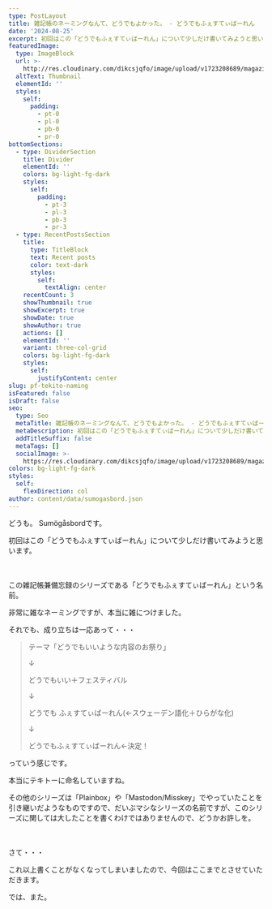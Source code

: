 ```yaml
---
type: PostLayout
title: 雑記帳のネーミングなんて、どうでもよかった。 - どうでもふぇすてぃばーれん
date: '2024-08-25'
excerpt: 初回はこの「どうでもふぇすてぃばーれん」について少しだけ書いてみようと思います。
featuredImage:
  type: ImageBlock
  url: >-
    http://res.cloudinary.com/dikcsjqfo/image/upload/v1723208689/magazine_thumbnail_cmafx9.svg
  altText: Thumbnail
  elementId: ''
  styles:
    self:
      padding:
        - pt-0
        - pl-0
        - pb-0
        - pr-0
bottomSections:
  - type: DividerSection
    title: Divider
    elementId: ''
    colors: bg-light-fg-dark
    styles:
      self:
        padding:
          - pt-3
          - pl-3
          - pb-3
          - pr-3
  - type: RecentPostsSection
    title:
      type: TitleBlock
      text: Recent posts
      color: text-dark
      styles:
        self:
          textAlign: center
    recentCount: 3
    showThumbnail: true
    showExcerpt: true
    showDate: true
    showAuthor: true
    actions: []
    elementId: ''
    variant: three-col-grid
    colors: bg-light-fg-dark
    styles:
      self:
        justifyContent: center
slug: pf-tekito-naming
isFeatured: false
isDraft: false
seo:
  type: Seo
  metaTitle: 雑記帳のネーミングなんて、どうでもよかった。 - どうでもふぇすてぃばーれん
  metaDescription: 初回はこの「どうでもふぇすてぃばーれん」について少しだけ書いてみようと思います。
  addTitleSuffix: false
  metaTags: []
  socialImage: >-
    https://res.cloudinary.com/dikcsjqfo/image/upload/v1723208689/magazine_thumbnail_cmafx9.svg
colors: bg-light-fg-dark
styles:
  self:
    flexDirection: col
author: content/data/sumogasbord.json
---
```

どうも。
Sumögåsbordです。

初回はこの「どうでもふぇすてぃばーれん」について少しだけ書いてみようと思います。

　

この雑記帳兼備忘録のシリーズである「どうでもふぇすてぃばーれん」という名前。

非常に雑なネーミングですが、本当に雑につけました。

それでも、成り立ちは一応あって・・・

> テーマ「どうでもいいような内容のお祭り」
>
> ↓
>
> どうでもいい＋フェスティバル
>
> ↓
>
> どうでも ふぇすてぃばーれん(←スウェーデン語化＋ひらがな化)
>
> ↓
>
> どうでもふぇすてぃばーれん←決定！

っていう感じです。

本当にテキトーに命名していますね。

その他のシリーズは「Plainbox」や「Mastodon/Misskey」でやっていたことを引き継いだようなものですので、だいぶマシなシリーズの名前ですが、このシリーズに関しては大したことを書くわけではありませんので、どうかお許しを。

　

さて・・・

これ以上書くことがなくなってしまいましたので、今回はここまでとさせていただきます。

では、また。
